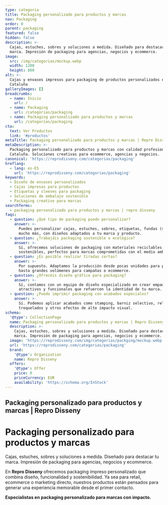 ```yaml
---
type: categoria
title: Packaging personalizado para productos y marcas
nav: Packaging
order: 0
parent: packaging
featured: false
hidden: false
description: >-
  Cajas, estuches, sobres y soluciones a medida. Diseñado para destacar tu
  marca. Impresión de packaging para agencias, negocios y ecommerce.
image:
  src: /img/categorias/mockup.webp
  width: 1200
  height: 800
alt: >-
  Cajas y envases impresos para packaging de productos personalizados en
  Cataluña
galleryImages: []
breadcrumbs:
  - name: Inicio
    url: /
  - name: Packaging
    url: /categorias/packaging
  - name: Packaging personalizado para productos y marcas
    url: /categorias/packaging
cta:
  text: Ver Productos
  link: '#productos'
metaTitle: Packaging personalizado para productos y marcas | Repro Disseny
metaDescription: >-
  Packaging personalizado para productos y marcas con calidad profesional en
  Cataluña. Soluciones creativas para ecommerce, agencias y negocios.
canonical: 'https://reprodisseny.com/categorias/packaging'
hreflang:
  - lang: es-ES
    url: 'https://reprodisseny.com/categorias/packaging'
keywords:
  - Diseño de envases personalizados
  - Cajas impresas para productos
  - Etiquetas y sleeves para packaging
  - Soluciones de embalaje sostenible
  - Packaging creativo para marcas
searchTerms:
  - packaging personalizado para productos y marcas | repro disseny
faqs:
  - question: ¿Qué tipo de packaging puedo personalizar?
    answer: >-
      Puedes personalizar cajas, estuches, sobres, etiquetas, fundas (sleeves) y
      mucho más, con diseños adaptados a tu marca y producto.
  - question: ¿Trabajáis packaging sostenible o ecológico?
    answer: >-
      Sí, ofrecemos soluciones de packaging con materiales reciclables y
      sostenibles, perfectos para marcas comprometidas con el medio ambiente.
  - question: ¿Es posible realizar tiradas cortas?
    answer: >-
      Por supuesto. Adaptamos la producción desde pocas unidades para pruebas
      hasta grandes volúmenes para campañas o ecommerce.
  - question: ¿Ofrecéis diseño gráfico para packaging?
    answer: >-
      Sí, contamos con un equipo de diseño especializado en crear empaques
      atractivos y funcionales que refuercen la identidad de tu marca.
  - question: ¿Puedo imprimir packaging con acabados especiales?
    answer: >-
      Sí. Podemos aplicar acabados como stamping, barniz selectivo, relieves,
      troquelados y otros efectos de alto impacto visual.
schema:
  '@type': CollectionPage
  name: Packaging personalizado para productos y marcas | Repro Disseny
  description: >-
    Cajas, estuches, sobres y soluciones a medida. Diseñado para destacar tu
    marca. Impresión de packaging para agencias, negocios y ecommerce.
  image: 'https://reprodisseny.com/img/categorias/packging/mockup.webp'
  url: 'https://reprodisseny.com/categorias/packaging'
  brand:
    '@type': Organization
    name: Repro Disseny
  offers:
    '@type': Offer
    price: 0
    priceCurrency: EUR
    availability: 'https://schema.org/InStock'
---
```

## Packaging personalizado para productos y marcas | Repro Disseny

# Packaging personalizado para productos y marcas

Cajas, estuches, sobres y soluciones a medida. Diseñado para destacar tu marca. Impresión de packaging para agencias, negocios y ecommerce.

En **Repro Disseny** ofrecemos packaging impreso personalizado que combina diseño, funcionalidad y sostenibilidad. Ya sea para retail, ecommerce o marketing directo, nuestros productos están pensados para generar una experiencia memorable desde el primer contacto.

**Especialistas en packaging personalizado para marcas con impacto.**
